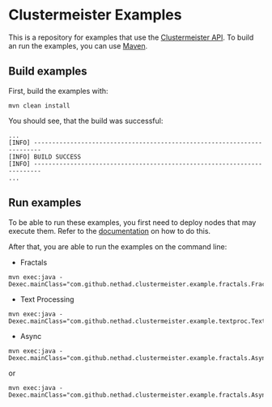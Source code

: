 # Clustermeister Examples

This is a repository for examples that use the [Clustermeister API](https://github.com/nethad/clustermeister/). To build an run the examples, you can use [Maven](http://maven.apache.org/).


## Build examples

First, build the examples with:

	mvn clean install

You should see, that the build was successful:

```
...
[INFO] ------------------------------------------------------------------------
[INFO] BUILD SUCCESS
[INFO] ------------------------------------------------------------------------
...
```

## Run examples

To be able to run these examples, you first need to deploy nodes that may execute them. Refer to the [documentation](https://github.com/nethad/clustermeister/wiki/) on how to do this.

After that, you are able to run the examples on the command line:

* Fractals

```
mvn exec:java -Dexec.mainClass="com.github.nethad.clustermeister.example.fractals.FractalsGUI"
```

* Text Processing

```
mvn exec:java -Dexec.mainClass="com.github.nethad.clustermeister.example.textproc.TextProcessing"
```

* Async

```
mvn exec:java -Dexec.mainClass="com.github.nethad.clustermeister.example.fractals.Async"
```

or 

```
mvn exec:java -Dexec.mainClass="com.github.nethad.clustermeister.example.fractals.AsyncTasks"
```
